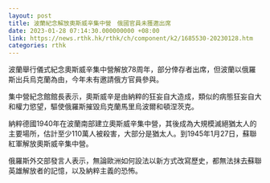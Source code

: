 ```yaml
---
layout: post
title: 波蘭紀念解放奧斯威辛集中營　俄國官員未獲邀出席
date: 2023-01-28 07:14:30.000000000 +08:00
link: https://news.rthk.hk/rthk/ch/component/k2/1685530-20230128.htm
categories: rthk
---
```


波蘭舉行儀式紀念奧斯威辛集中營解放78周年，部分倖存者出席，但波蘭以俄羅斯出兵烏克蘭為由，今年未有邀請俄方官員參與。

集中營紀念館館長表示，奧斯威辛是由納粹的狂妄自大造成，類似的病態狂妄自大和權力慾望，驅使俄羅斯摧毀烏克蘭馬里烏波爾和頓涅茨克。

納粹德國1940年在波蘭南部建立奧斯威辛集中營，其後成為大規模滅絕猶太人的主要場所，估計至少110萬人被殺害，大部分是猶太人。到1945年1月27日，蘇聯紅軍解放奧斯威辛集中營。

俄羅斯外交部發言人表示，無論歐洲如何設法以新方式改寫歷史，都無法抹去蘇聯英雄解放者的記憶，以及納粹主義的恐怖。
